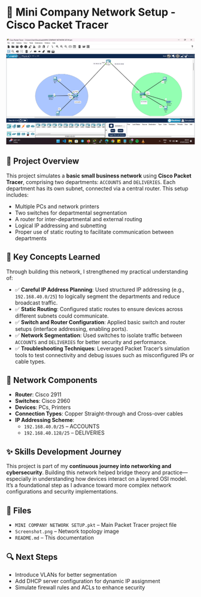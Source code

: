 # 🏢 Mini Company Network Setup - Cisco Packet Tracer

![Network Setup Screenshot](./Screenshot.png)

## 📘 Project Overview

This project simulates a **basic small business network** using **Cisco Packet Tracer**, comprising two departments: `ACCOUNTS` and `DELIVERIES`. Each department has its own subnet, connected via a central router. This setup includes:

- Multiple PCs and network printers  
- Two switches for departmental segmentation  
- A router for inter-departmental and external routing  
- Logical IP addressing and subnetting  
- Proper use of static routing to facilitate communication between departments  

## 🧠 Key Concepts Learned

Through building this network, I strengthened my practical understanding of:

- ✅ **Careful IP Address Planning**: Used structured IP addressing (e.g., `192.168.40.0/25`) to logically segment the departments and reduce broadcast traffic.  
- ✅ **Static Routing**: Configured static routes to ensure devices across different subnets could communicate.  
- ✅ **Switch and Router Configuration**: Applied basic switch and router setups (interface addressing, enabling ports).  
- ✅ **Network Segmentation**: Used switches to isolate traffic between `ACCOUNTS` and `DELIVERIES` for better security and performance.  
- ✅ **Troubleshooting Techniques**: Leveraged Packet Tracer’s simulation tools to test connectivity and debug issues such as misconfigured IPs or cable types.  

## 🔧 Network Components

- **Router**: Cisco 2911  
- **Switches**: Cisco 2960  
- **Devices**: PCs, Printers  
- **Connection Types**: Copper Straight-through and Cross-over cables  
- **IP Addressing Scheme**:
  - `192.168.40.0/25` – ACCOUNTS
  - `192.168.40.128/25` – DELIVERIES  

## ✨ Skills Development Journey

This project is part of my **continuous journey into networking and cybersecurity**. Building this network helped bridge theory and practice—especially in understanding how devices interact on a layered OSI model. It’s a foundational step as I advance toward more complex network configurations and security implementations.

## 📁 Files

- `MINI COMPANY NETWORK SETUP.pkt` – Main Packet Tracer project file  
- `Screenshot.png` – Network topology image  
- `README.md` – This documentation  

## 🔍 Next Steps

- Introduce VLANs for better segmentation  
- Add DHCP server configuration for dynamic IP assignment  
- Simulate firewall rules and ACLs to enhance security  
